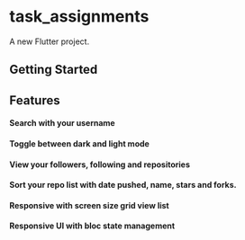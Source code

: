 # task_assignments

A new Flutter project.

## Getting Started
## Features
#### Search with your username
#### Toggle between dark and light mode
#### View your followers, following and repositories
#### Sort your repo list with date pushed, name, stars and forks.
#### Responsive with screen size grid view list
#### Responsive UI with bloc state management
